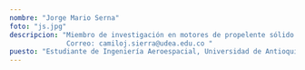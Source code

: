 ```yaml
---
nombre: "Jorge Mario Serna"
foto: "js.jpg"
descripcion: "Miembro de investigación en motores de propelente sólido
              Correo: camiloj.sierra@udea.edu.co "
puesto: "Estudiante de Ingeniería Aeroespacial, Universidad de Antioquia"
---
```

